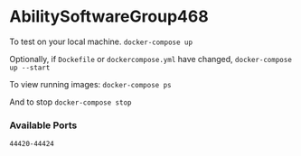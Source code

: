 # AbilitySoftwareGroup468

To test on your local machine.
`
docker-compose up
`

Optionally, if `Dockefile` or `dockercompose.yml` have changed,
`
docker-compose up --start
`

To view running images:
`
docker-compose ps
`

And to stop
`
docker-compose stop
`

### Available Ports
`
44420-44424
`

